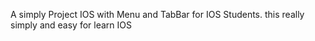 A simply Project IOS with Menu and TabBar for IOS Students. this really simply and easy for learn IOS
